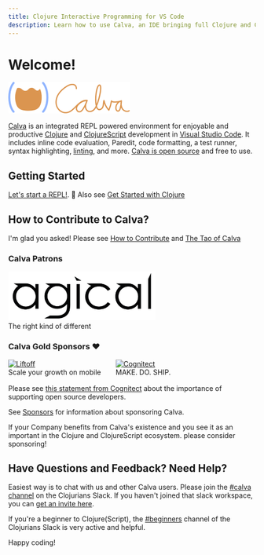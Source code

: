 ```yaml
---
title: Clojure Interactive Programming for VS Code
description: Learn how to use Calva, an IDE bringing full Clojure and ClojureScript Interactive Programming to Visual Studio Code.
---
```


# Welcome!

![Calva Logo](https://raw.githubusercontent.com/BetterThanTomorrow/calva/dev/assets/calva-64h.png)

[Calva](https://marketplace.visualstudio.com/items?itemName=betterthantomorrow.calva) is an integrated REPL powered environment for enjoyable and productive [Clojure](https://clojure.org) and [ClojureScript](https://clojurescript.org) development in [Visual Studio Code](https://code.visualstudio.com). It includes inline code evaluation, Paredit, code formatting, a test runner, syntax highlighting, [linting](linting.md), and more. [Calva is open source](https://github.com/BetterThanTomorrow/calva) and free to use.

## Getting Started

[Let's start a REPL!](getting-started.md). 🚀 Also see [Get Started with Clojure](get-started-with-clojure.md)

## How to Contribute to Calva?

I'm glad you asked! Please see [How to Contribute](contribute.md) and [The Tao of Calva](tao.md)

### Calva Patrons

<div>
<div><a href="https://agical.se" title="The right kind of different">
<img src="/images/agical-logo-1200x400.png" width="300px" height="100px" alt="Agical"/></a></div>
<div>The right kind of different</div>
</div>


### Calva Gold Sponsors ♥️

<div style="display:flex; flex: 1; flex-direction: row; justify-content: flex-start; margin-bottom: 16px;">

<div style="margin-right: 30px">
<div><a href="https://liftoff.io" title="Scale your growth on mobile"><img src="https://liftoff.io/wp-content/themes/liftoff/images/logo-blue.png" style="height: 80px;" alt="Liftoff"/></a></div>
<div>Scale your growth on mobile</div>
</div>

<div>
<div><a href="https://cognitect.com" title="MAKE. DO. SHIP."><img src="https://cognitect.com/assets/cognitect-logo-horizontal.svg" style="height: 80px;" alt="Cognitect"/></a></div>
<div>MAKE. DO. SHIP.</div>
</div>

</div>

Please see [this statement from Cognitect](https://cognitect.com/blog/2020/12/15/sponsoring-open-source-developers) about the importance of supporting open source developers.

See [Sponsors](sponsors.md) for information about sponsoring Calva.

If your Company benefits from Calva's existence and you see it as an important in the Clojure and ClojureScript ecosystem. please consider sponsoring!

## Have Questions and Feedback? Need Help?

Easiest way is to chat with us and other Calva users. Please join the [#calva channel](https://clojurians.slack.com/messages/calva) on the Clojurians Slack. If you haven't joined that slack workspace, you can [get an invite here](http://clojurians.net/).

If you're a beginner to Clojure(Script), the [#beginners](https://clojurians.slack.com/messages/beginners) channel of the Clojurians Slack is very active and helpful.

Happy coding!
